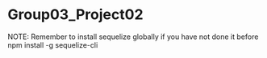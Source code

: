# Group03_Project02

NOTE: Remember to install sequelize globally if you have not done it before
      npm install -g sequelize-cli

